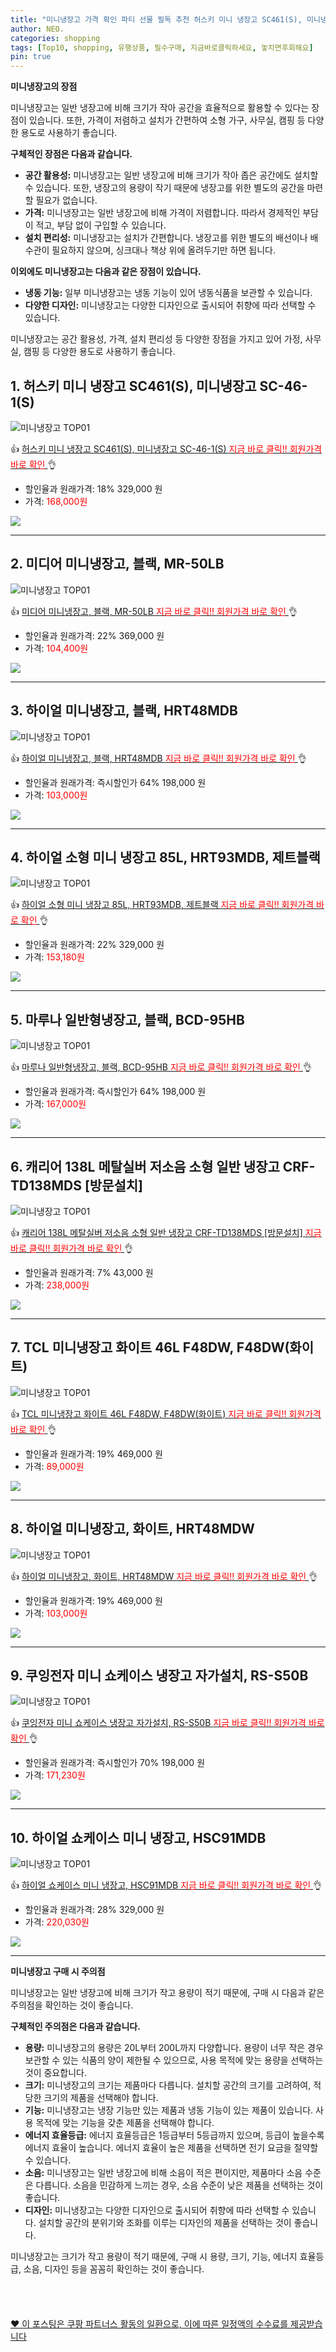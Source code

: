 ```yaml
---
title: "미니냉장고 가격 확인 파티 선물 필독 추천 허스키 미니 냉장고 SC461(S), 미니냉장고 SC-46-1(S) 비교 장점 구매가이드"
author: NEO.
categories: shopping
tags: [Top10, shopping, 유행상품, 필수구매, 지금바로클릭하세요, 놓치면후회해요]
pin: true
---
```

**미니냉장고의 장점**

미니냉장고는 일반 냉장고에 비해 크기가 작아 공간을 효율적으로 활용할 수 있다는 장점이 있습니다. 또한, 가격이 저렴하고 설치가 간편하여 소형 가구, 사무실, 캠핑 등 다양한 용도로 사용하기 좋습니다.

**구체적인 장점은 다음과 같습니다.**

* **공간 활용성:** 미니냉장고는 일반 냉장고에 비해 크기가 작아 좁은 공간에도 설치할 수 있습니다. 또한, 냉장고의 용량이 작기 때문에 냉장고를 위한 별도의 공간을 마련할 필요가 없습니다.
* **가격:** 미니냉장고는 일반 냉장고에 비해 가격이 저렴합니다. 따라서 경제적인 부담이 적고, 부담 없이 구입할 수 있습니다.
* **설치 편리성:** 미니냉장고는 설치가 간편합니다. 냉장고를 위한 별도의 배선이나 배수관이 필요하지 않으며, 싱크대나 책상 위에 올려두기만 하면 됩니다.

**이외에도 미니냉장고는 다음과 같은 장점이 있습니다.**

* **냉동 기능:** 일부 미니냉장고는 냉동 기능이 있어 냉동식품을 보관할 수 있습니다.
* **다양한 디자인:** 미니냉장고는 다양한 디자인으로 출시되어 취향에 따라 선택할 수 있습니다.

미니냉장고는 공간 활용성, 가격, 설치 편리성 등 다양한 장점을 가지고 있어 가정, 사무실, 캠핑 등 다양한 용도로 사용하기 좋습니다.

   

## 1. 허스키 미니 냉장고 SC461(S), 미니냉장고 SC-46-1(S)

![미니냉장고 TOP01](https://thumbnail9.coupangcdn.com/thumbnails/remote/230x230ex/image/vendor_inventory/92ff/ea4095ce767d8f47b982162f9ba6bdf037e47fcc0f65fce9fd70c1f3f230.jpg)


👍 [허스키 미니 냉장고 SC461(S), 미니냉장고 SC-46-1(S) <font color=red> 지금 바로 클릭!! 회원가격 바로 확인 </font> ](https://link.coupang.com/re/AFFSDP?lptag=AF3617701&subid=GithubCoopas&pageKey=7417230423&traceid=V0-153&itemId=19232752547&vendorItemId=87487637071) 👌 


- 할인율과 원래가격: 18%  329,000   원
- 가격: <span style='color:red'>168,000원</span>

[![](/discount_price.png)](https://link.coupang.com/re/AFFSDP?lptag=AF3617701&subid=GithubCoopas&pageKey=7417230423&traceid=V0-153&itemId=19232752547&vendorItemId=87487637071)

---


   

## 2. 미디어 미니냉장고, 블랙, MR-50LB

![미니냉장고 TOP01](https://thumbnail7.coupangcdn.com/thumbnails/remote/230x230ex/image/retail/images/1101274026686434-ef4ba74f-2cae-4baa-8464-04ac3e939006.jpg)


👍 [미디어 미니냉장고, 블랙, MR-50LB <font color=red> 지금 바로 클릭!! 회원가격 바로 확인 </font> ](https://link.coupang.com/re/AFFSDP?lptag=AF3617701&subid=GithubCoopas&pageKey=7477935144&traceid=V0-153&itemId=19526913118&vendorItemId=3090914802) 👌 


- 할인율과 원래가격: 22%  369,000   원
- 가격: <span style='color:red'>104,400원</span>

[![](/discount_price.png)](https://link.coupang.com/re/AFFSDP?lptag=AF3617701&subid=GithubCoopas&pageKey=7477935144&traceid=V0-153&itemId=19526913118&vendorItemId=3090914802)

---


   

## 3. 하이얼 미니냉장고, 블랙, HRT48MDB

![미니냉장고 TOP01](https://thumbnail8.coupangcdn.com/thumbnails/remote/230x230ex/image/retail/images/3571987066089469-6264eb39-c669-4569-b49b-0c1e1ece9c07.jpg)


👍 [하이얼 미니냉장고, 블랙, HRT48MDB <font color=red> 지금 바로 클릭!! 회원가격 바로 확인 </font> ](https://link.coupang.com/re/AFFSDP?lptag=AF3617701&subid=GithubCoopas&pageKey=6397740251&traceid=V0-153&itemId=13667892094&vendorItemId=4041829591) 👌 


- 할인율과 원래가격: 즉시할인가 64%  198,000   원
- 가격: <span style='color:red'>103,000원</span>

[![](/discount_price.png)](https://link.coupang.com/re/AFFSDP?lptag=AF3617701&subid=GithubCoopas&pageKey=6397740251&traceid=V0-153&itemId=13667892094&vendorItemId=4041829591)

---


   

## 4. 하이얼 소형 미니 냉장고 85L, HRT93MDB, 제트블랙

![미니냉장고 TOP01](https://thumbnail7.coupangcdn.com/thumbnails/remote/230x230ex/image/retail/images/2022/12/08/14/2/3186f2a5-1357-4888-bbbb-101202f08a3e.png)


👍 [하이얼 소형 미니 냉장고 85L, HRT93MDB, 제트블랙 <font color=red> 지금 바로 클릭!! 회원가격 바로 확인 </font> ](https://link.coupang.com/re/AFFSDP?lptag=AF3617701&subid=GithubCoopas&pageKey=6978925843&traceid=V0-153&itemId=17041978867&vendorItemId=84216800015) 👌 


- 할인율과 원래가격: 22%  329,000   원
- 가격: <span style='color:red'>153,180원</span>

[![](/discount_price.png)](https://link.coupang.com/re/AFFSDP?lptag=AF3617701&subid=GithubCoopas&pageKey=6978925843&traceid=V0-153&itemId=17041978867&vendorItemId=84216800015)

---


   

## 5. 마루나 일반형냉장고, 블랙, BCD-95HB

![미니냉장고 TOP01](https://thumbnail7.coupangcdn.com/thumbnails/remote/230x230ex/image/vendor_inventory/bb99/23c66278e707c471f54ef5ea70d7d5752d0107e8ae07d3334072b4131819.jpg)


👍 [마루나 일반형냉장고, 블랙, BCD-95HB <font color=red> 지금 바로 클릭!! 회원가격 바로 확인 </font> ](https://link.coupang.com/re/AFFSDP?lptag=AF3617701&subid=GithubCoopas&pageKey=7276353188&traceid=V0-153&itemId=18568368685&vendorItemId=71398757302) 👌 


- 할인율과 원래가격: 즉시할인가 64%  198,000   원
- 가격: <span style='color:red'>167,000원</span>

[![](/discount_price.png)](https://link.coupang.com/re/AFFSDP?lptag=AF3617701&subid=GithubCoopas&pageKey=7276353188&traceid=V0-153&itemId=18568368685&vendorItemId=71398757302)

---


   

## 6. 캐리어 138L 메탈실버 저소음 소형 일반 냉장고 CRF-TD138MDS [방문설치]

![미니냉장고 TOP01](https://thumbnail6.coupangcdn.com/thumbnails/remote/230x230ex/image/vendor_inventory/da81/b316f54efce0ac493c2457ef2720b0431233a17e7ef64d94987ae3d65ecb.png)


👍 [캐리어 138L 메탈실버 저소음 소형 일반 냉장고 CRF-TD138MDS [방문설치] <font color=red> 지금 바로 클릭!! 회원가격 바로 확인 </font> ](https://link.coupang.com/re/AFFSDP?lptag=AF3617701&subid=GithubCoopas&pageKey=7492886251&traceid=V0-153&itemId=19596440022&vendorItemId=82000698216) 👌 


- 할인율과 원래가격: 7%  43,000   원
- 가격: <span style='color:red'>238,000원</span>

[![](/discount_price.png)](https://link.coupang.com/re/AFFSDP?lptag=AF3617701&subid=GithubCoopas&pageKey=7492886251&traceid=V0-153&itemId=19596440022&vendorItemId=82000698216)

---


   

## 7. TCL 미니냉장고 화이트 46L F48DW, F48DW(화이트)

![미니냉장고 TOP01](https://thumbnail7.coupangcdn.com/thumbnails/remote/230x230ex/image/retail/images/2714451946498718-13e87d65-9884-47ca-b726-33ff3921164d.jpg)


👍 [TCL 미니냉장고 화이트 46L F48DW, F48DW(화이트) <font color=red> 지금 바로 클릭!! 회원가격 바로 확인 </font> ](https://link.coupang.com/re/AFFSDP?lptag=AF3617701&subid=GithubCoopas&pageKey=7039143317&traceid=V0-153&itemId=17401842580&vendorItemId=84571274744) 👌 


- 할인율과 원래가격: 19%  469,000   원
- 가격: <span style='color:red'>89,000원</span>

[![](/discount_price.png)](https://link.coupang.com/re/AFFSDP?lptag=AF3617701&subid=GithubCoopas&pageKey=7039143317&traceid=V0-153&itemId=17401842580&vendorItemId=84571274744)

---


   

## 8. 하이얼 미니냉장고, 화이트, HRT48MDW

![미니냉장고 TOP01](https://thumbnail10.coupangcdn.com/thumbnails/remote/230x230ex/image/retail/images/3735761239444741-1e028f81-b58b-4bda-87ed-b50c9971ba3c.jpg)


👍 [하이얼 미니냉장고, 화이트, HRT48MDW <font color=red> 지금 바로 클릭!! 회원가격 바로 확인 </font> ](https://link.coupang.com/re/AFFSDP?lptag=AF3617701&subid=GithubCoopas&pageKey=6397740251&traceid=V0-153&itemId=13667910793&vendorItemId=4041829789) 👌 


- 할인율과 원래가격: 19%  469,000   원
- 가격: <span style='color:red'>103,000원</span>

[![](/discount_price.png)](https://link.coupang.com/re/AFFSDP?lptag=AF3617701&subid=GithubCoopas&pageKey=6397740251&traceid=V0-153&itemId=13667910793&vendorItemId=4041829789)

---


   

## 9. 쿠잉전자 미니 쇼케이스 냉장고 자가설치, RS-S50B

![미니냉장고 TOP01](https://thumbnail10.coupangcdn.com/thumbnails/remote/230x230ex/image/retail/images/2588217635634215-e256e000-66b3-49e0-8e99-dc2290a03063.jpg)


👍 [쿠잉전자 미니 쇼케이스 냉장고 자가설치, RS-S50B <font color=red> 지금 바로 클릭!! 회원가격 바로 확인 </font> ](https://link.coupang.com/re/AFFSDP?lptag=AF3617701&subid=GithubCoopas&pageKey=7214858944&traceid=V0-153&itemId=18268206067&vendorItemId=85414519169) 👌 


- 할인율과 원래가격: 즉시할인가 70%  198,000   원
- 가격: <span style='color:red'>171,230원</span>

[![](/discount_price.png)](https://link.coupang.com/re/AFFSDP?lptag=AF3617701&subid=GithubCoopas&pageKey=7214858944&traceid=V0-153&itemId=18268206067&vendorItemId=85414519169)

---


   

## 10. 하이얼 쇼케이스 미니 냉장고, HSC91MDB

![미니냉장고 TOP01](https://thumbnail7.coupangcdn.com/thumbnails/remote/230x230ex/image/retail/images/455551049151447-3d87e042-33af-4e3d-9d2a-2d93abf2f7d2.jpg)


👍 [하이얼 쇼케이스 미니 냉장고, HSC91MDB <font color=red> 지금 바로 클릭!! 회원가격 바로 확인 </font> ](https://link.coupang.com/re/AFFSDP?lptag=AF3617701&subid=GithubCoopas&pageKey=6978493189&traceid=V0-153&itemId=17039607200&vendorItemId=84214471342) 👌 


- 할인율과 원래가격: 28%  329,000   원
- 가격: <span style='color:red'>220,030원</span>

[![](/discount_price.png)](https://link.coupang.com/re/AFFSDP?lptag=AF3617701&subid=GithubCoopas&pageKey=6978493189&traceid=V0-153&itemId=17039607200&vendorItemId=84214471342)

---
**미니냉장고 구매 시 주의점**

미니냉장고는 일반 냉장고에 비해 크기가 작고 용량이 적기 때문에, 구매 시 다음과 같은 주의점을 확인하는 것이 좋습니다.

**구체적인 주의점은 다음과 같습니다.**

* **용량:** 미니냉장고의 용량은 20L부터 200L까지 다양합니다. 용량이 너무 작은 경우 보관할 수 있는 식품의 양이 제한될 수 있으므로, 사용 목적에 맞는 용량을 선택하는 것이 중요합니다.
* **크기:** 미니냉장고의 크기는 제품마다 다릅니다. 설치할 공간의 크기를 고려하여, 적당한 크기의 제품을 선택해야 합니다.
* **기능:** 미니냉장고는 냉장 기능만 있는 제품과 냉동 기능이 있는 제품이 있습니다. 사용 목적에 맞는 기능을 갖춘 제품을 선택해야 합니다.
* **에너지 효율등급:** 에너지 효율등급은 1등급부터 5등급까지 있으며, 등급이 높을수록 에너지 효율이 높습니다. 에너지 효율이 높은 제품을 선택하면 전기 요금을 절약할 수 있습니다.
* **소음:** 미니냉장고는 일반 냉장고에 비해 소음이 적은 편이지만, 제품마다 소음 수준은 다릅니다. 소음을 민감하게 느끼는 경우, 소음 수준이 낮은 제품을 선택하는 것이 좋습니다.
* **디자인:** 미니냉장고는 다양한 디자인으로 출시되어 취향에 따라 선택할 수 있습니다. 설치할 공간의 분위기와 조화를 이루는 디자인의 제품을 선택하는 것이 좋습니다.

미니냉장고는 크기가 작고 용량이 적기 때문에, 구매 시 용량, 크기, 기능, 에너지 효율등급, 소음, 디자인 등을 꼼꼼히 확인하는 것이 좋습니다.<br><br><br><br><br> [ ❤  이 포스팅은 쿠팡 파트너스 활동의 일환으로, 이에 따른 일정액의 수수료를 제공받습니다](https://link.coupang.com/a/bcEFyh)